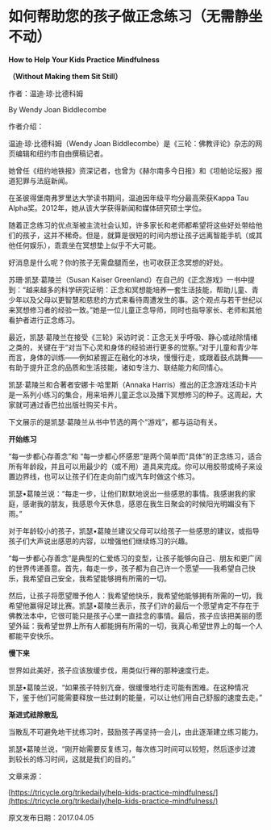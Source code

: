 # 如何帮助您的孩子做正念练习（无需静坐不动）

**How to Help Your Kids Practice Mindfulness**

**（Without Making them Sit Still）**

作者：温迪·琼·比德科姆

By Wendy Joan Biddlecombe

作者介绍：

温迪·琼·比德科姆（Wendy Joan Biddlecombe）是《三轮：佛教评论》杂志的网页编辑和纽约市自由撰稿记者。

她曾任《纽约地铁报》资深记者，也曾为《赫尔南多今日报》和《坦帕论坛报》报道犯罪与法庭新闻。

在圣彼得堡南弗罗里达大学读书期间，温迪因年级平均分最高荣获Kappa Tau Alpha奖。2012年，她从该大学获得新闻和媒体研究硕士学位。

随着正念练习的优点渐被主流社会认知，许多家长和老师都希望将这些好处带给他们的孩子，这并不稀奇。但是，就算是很短的时间内想让孩子远离智能手机（或其他任何娱乐），乖乖坐在冥想垫上似乎不大可能。

好消息是什么呢？你的孩子无需盘腿而坐，也可收获正念冥想的好处。

苏珊·凯瑟·葛陵兰（Susan Kaiser Greenland）在自己的《正念游戏》一书中提到：“越来越多的科学研究证明：正念和冥想能培养一套生活技能，帮助儿童、青少年以及父母以更智慧和慈悲的方式来看待周遭发生的事。这个观点与若干世纪以来冥想修习者的经验一致。”她是一位儿童正念导师，同时也指导家长、老师和其他看护者进行正念练习。

最近，凯瑟·葛陵兰在接受《三轮》采访时说：正念无关乎呼吸、静心或祛除情绪之类的，关键在于“对当下心灵和身体的经验进行更多的觉察。”对于儿童和青少年而言，身体的训练——例如紧握正在融化的冰块，慢慢行走，或跟着鼓点跳舞——有助于提升正念的品质和生活技能，诸如专注力、联结能力和同情心。

凯瑟·葛陵兰和合著者安娜卡·哈里斯（Annaka Harris）推出的正念游戏活动卡片是一系列小练习的集合，用来培养儿童正念以及播下冥想修习的种子。这周起，大家就可通过香巴拉出版社购买卡片。

下文展示的是凯瑟·葛陵兰从书中节选的两个“游戏”，都与运动有关。

**开始练习**

“每一步都心存善念”和 “每一步都心怀感恩”是两个简单而“具体”的正念练习，适合所有年龄段，并且可以用最少的（或不用）道具来完成。你可以用胶带或椅子来设置边界线，也可以让孩子们在走向前门或汽车时做这个练习。

凯瑟•葛陵兰说：“每走一步，让他们默默地说出一些感恩的事情。我感谢我的家庭，感谢我的朋友，我感恩今天休息，感恩在我生日聚会的时候阳光明媚没有下雨。”

对于年龄较小的孩子，凯瑟•葛陵兰建议父母可以给孩子一些感恩的建议，或指导孩子们大声说出感恩的内容，以增强他们继续练习的兴趣。

“每一步都心存善念”是典型的仁爱练习的变型，让孩子能够向自己、朋友和更广阔的世界传递善意。首先，每走一步，孩子都为自己许一个愿望——我希望自己快乐，我希望自己安全，我希望能够拥有所需的一切。

然后，让孩子将愿望赠予他人：我希望他快乐，我希望他能够拥有所需的一切，我希望他赢得足球比赛。凯瑟•葛陵兰表示，孩子们许的最后一个愿望肯定不存在于佛教法本中，它很可能只是孩子心里一直挂念的事情。最后，孩子应该把美丽的愿望外延：我希望世界上所有人都能拥有所需的一切，我真心希望世界上的每一个人都能平安快乐。

**慢下来**

世界如此美好，孩子应该放缓步伐，用类似行禅的那种速度行走。

凯瑟•葛陵兰说，“如果孩子特别亢奋，很缓慢地行走可能有困难。在这种情况下，鉴于他们可能需要释放一些过剩的能量，可以让他们用自己舒服的速度去走。”

**渐进式祛除散乱**

当散乱不可避免地干扰练习时，鼓励孩子再坚持一会儿，由此逐渐建立练习能力。

凯瑟•葛陵兰说，“刚开始需要反复练习，每次练习时间可以较短，然后逐步过渡到较长的练习时间，这就是我们的目的。”

文章来源：

[https://tricycle.org/trikedaily/help-kids-practice-mindfulness/](https://tricycle.org/trikedaily/help-kids-practice-mindfulness/)

原文发布日期：2017.04.05

